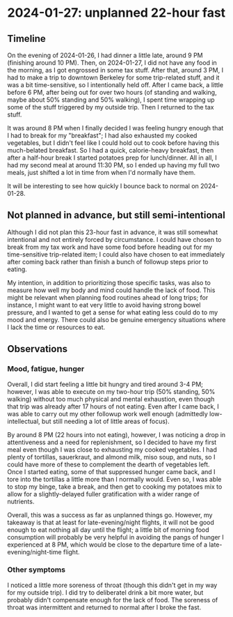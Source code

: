 # 2024-01-27: unplanned 22-hour fast

## Timeline

On the evening of 2024-01-26, I had dinner a little late, around 9 PM
(finishing around 10 PM). Then, on 2024-01-27, I did not have any food
in the morning, as I got engrossed in some tax stuff. After that,
around 3 PM, I had to make a trip to downtown Berkeley for some
trip-related stuff, and it was a bit time-sensitive, so I
intentionally held off. After I came back, a little before 6 PM, after
being out for over two hours (of standing and walking, maybe about 50%
standing and 50% walking), I spent time wrapping up some of the stuff
triggered by my outside trip. Then I returned to the tax stuff.

It was around 8 PM when I finally decided I was feeling hungry enough
that I had to break for my "breakfast"; I had also exhausted my cooked
vegetables, but I didn't feel like I could hold out to cook before
having this much-belated breakfast. So I had a quick, calorie-heavy
breakfast, then after a half-hour break I started potatoes prep for
lunch/dinner. All in all, I had my second meal at around 11:30 PM, so
I ended up having my full two meals, just shifted a lot in time from
when I'd normally have them.

It will be interesting to see how quickly I bounce back to normal on
2024-01-28.

## Not planned in advance, but still semi-intentional

Although I did not plan this 23-hour fast in advance, it was still
somewhat intentional and not entirely forced by circumstance. I could
have chosen to break from my tax work and have some food before
heading out for my time-sensitive trip-related item; I could also have
chosen to eat immediately after coming back rather than finish a bunch
of followup steps prior to eating.

My intention, in addition to prioritizing those specific tasks, was
also to measure how well my body and mind could handle the lack of
food. This might be relevant when planning food routines ahead of long
trips; for instance, I might want to eat very little to avoid having
strong bowel pressure, and I wanted to get a sense for what eating
less could do to my mood and energy. There could also be genuine
emergency situations where I lack the time or resources to eat.

## Observations

### Mood, fatigue, hunger

Overall, I did start feeling a little bit hungry and tired around 3-4
PM; however, I was able to execute on my two-hour trip (50% standing,
50% walking) without too much physical and mental exhaustion, even
though that trip was already after 17 hours of not eating. Even after
I came back, I was able to carry out my other followup work well
enough (admittedly low-intellectual, but still needing a lot of little
areas of focus).

By around 8 PM (22 hours into not eating), however, I was noticing a
drop in attentiveness and a need for replenishment, so I decided to
have my first meal even though I was close to exhausting my cooked
vegetables. I had plenty of tortillas, sauerkraut, and almond milk,
miso soup, and nuts, so I could have more of these to complement the
dearth of vegetables left. Once I started eating, some of that
suppressed hunger came back, and I tore into the tortillas a little
more than I normally would. Even so, I was able to stop my binge, take
a break, and then get to cooking my potatoes mix to allow for a
slightly-delayed fuller gratification with a wider range of nutrients.

Overall, this was a success as far as unplanned things go. However, my
takeaway is that at least for late-evening/night flights, it will not
be good enough to eat nothing all day until the flight; a little bit
of morning food consumption will probably be very helpful in avoiding
the pangs of hunger I experienced at 8 PM, which would be close to the
departure time of a late-evening/night-time flight.

### Other symptoms

I noticed a little more soreness of throat (though this didn't get in
my way for my outside trip). I did try to deliberatel drink a bit more
water, but probably didn't compensate enough for the lack of food. The
soreness of throat was intermittent and returned to normal after I
broke the fast.

